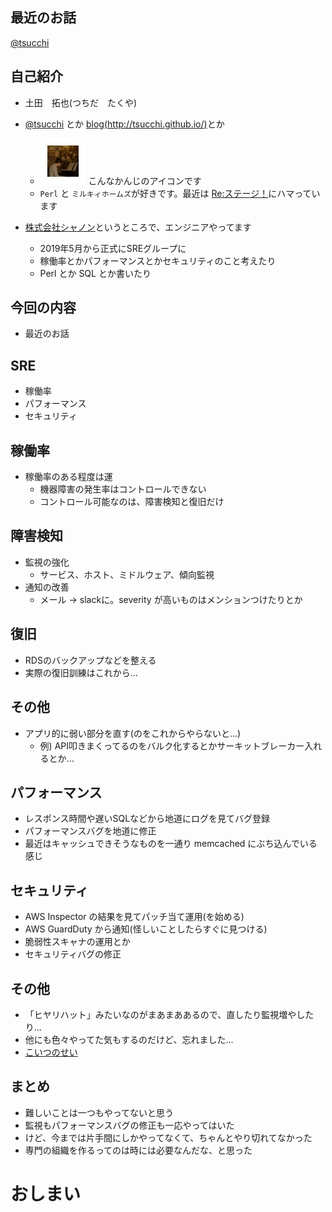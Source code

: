 最近のお話
---

[@tsucchi](http://twitter.com/tsucchi)


自己紹介
---
+ 土田　拓也(つちだ　たくや)
+ [@tsucchi](http://twitter.com/tsucchi) とか [blog(http://tsucchi.github.io/)](http://tsucchi.github.io/)とか
    + <img src="./icon.jpeg"> こんなかんじのアイコンです
    + `Perl` と `ミルキィホームズ`が好きです。最近は [Re:ステージ！](https://rst-anime.com/)にハマっています

+ [株式会社シャノン](http://shanon-tech.blogspot.jp/)というところで、エンジニアやってます
    + 2019年5月から正式にSREグループに
    + 稼働率とかパフォーマンスとかセキュリティのこと考えたり
    + Perl とか SQL とか書いたり

今回の内容
---
+ 最近のお話

SRE
---
+ 稼働率
+ パフォーマンス
+ セキュリティ

稼働率
---
+ 稼働率のある程度は運
    + 機器障害の発生率はコントロールできない
	+ コントロール可能なのは、障害検知と復旧だけ

障害検知
---
+ 監視の強化
    + サービス、ホスト、ミドルウェア、傾向監視
+ 通知の改善
    + メール -> slackに。severity が高いものはメンションつけたりとか

復旧
---
+ RDSのバックアップなどを整える
+ 実際の復旧訓練はこれから...

その他
---
+ アプリ的に弱い部分を直す(のをこれからやらないと...)
    + 例) API叩きまくってるのをバルク化するとかサーキットブレーカー入れるとか...

パフォーマンス
---
+ レスポンス時間や遅いSQLなどから地道にログを見てバグ登録
+ パフォーマンスバグを地道に修正
+ 最近はキャッシュできそうなものを一通り memcached にぶち込んでいる感じ

セキュリティ
---
+ AWS Inspector の結果を見てパッチ当て運用(を始める)
+ AWS GuardDuty から通知(怪しいことしたらすぐに見つける)
+ 脆弱性スキャナの運用とか
+ セキュリティバグの修正

その他
---
+ 「ヒヤリハット」みたいなのがまあまああるので、直したり監視増やしたり...
+ 他にも色々やってた気もするのだけど、忘れました...
+ [こいつのせい](https://support.shanon.co.jp/hc/ja/articles/360034095113-2019-08-07-%E5%BE%A9%E6%97%A7-%E6%96%AD%E7%B6%9A%E7%9A%84%E3%81%AB%E3%82%B7%E3%82%B9%E3%83%86%E3%83%A0%E3%81%B8%E3%81%AE%E3%82%A2%E3%82%AF%E3%82%BB%E3%82%B9%E3%81%8C%E4%B8%8D%E5%AE%89%E5%AE%9A%E3%81%AA%E7%8F%BE%E8%B1%A1%E3%81%8C%E7%99%BA%E7%94%9F%E3%81%99%E3%82%8B%E5%8F%AF%E8%83%BD%E6%80%A7%E3%81%8C%E3%81%82%E3%82%8A%E3%81%BE%E3%81%97%E3%81%9F-)

まとめ
---
+ 難しいことは一つもやってないと思う
+ 監視もパフォーマンスバグの修正も一応やってはいた
+ けど、今までは片手間にしかやってなくて、ちゃんとやり切れてなかった
+ 専門の組織を作るってのは時には必要なんだな、と思った

おしまい
===
